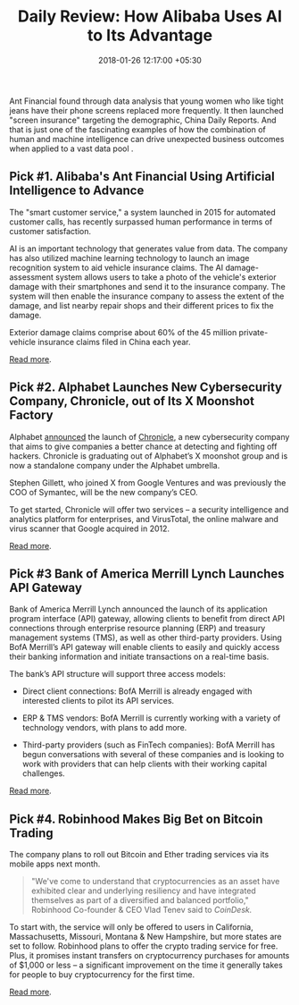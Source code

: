 ﻿---
title: 'Daily Review: How Alibaba Uses AI to Its Advantage'
date: 2018-01-26 12:17:00 +05:30
tags:
- insurance
- bitcoin
- insurtech
- trading
- AI
- artificial intelligence
- machine learning
- open APIs
Image: "/uploads/alibabaai.jpg"
Description: Ant Financial utilizes machine learning technology to launch an image
  recognition system to aid vehicle insurance claims.
Person: Elena Mesropyan
category:
- Enabling Technologies
- Authentication & Security
- Cryptocurrency
- InsurTech
Is Featured: true
---

Ant Financial found through data analysis that young women who like tight jeans have their phone screens replaced more frequently. It then launched "screen insurance" targeting the demographic, China Daily Reports. And that is just one of the fascinating examples of how the combination of human and machine intelligence can drive unexpected business outcomes when applied to a vast data pool .

## Pick #1. Alibaba's Ant Financial Using Artificial Intelligence to Advance

The "smart customer service," a system launched in 2015 for automated customer calls, has recently surpassed human performance in terms of customer satisfaction.

AI is an important technology that generates value from data. The company has also utilized machine learning technology to launch an image recognition system to aid vehicle insurance claims. The AI damage-assessment system allows users to take a photo of the vehicle's exterior damage with their smartphones and send it to the insurance company. The system will then enable the insurance company to assess the extent of the damage, and list nearby repair shops and their different prices to fix the damage.

Exterior damage claims comprise about 60% of the 45 million private-vehicle insurance claims filed in China each year.

[Read more](http://usa.chinadaily.com.cn/a/201801/24/WS5a684639a3106e7dcc13657c.html).

## Pick #2. Alphabet Launches New Cybersecurity Company, Chronicle, out of Its X Moonshot Factory

Alphabet [announced](https://medium.com/chronicle-blog/give-good-the-advantage-75ab2c242e45) the launch of [Chronicle](https://chronicle.security/), a new cybersecurity company that aims to give companies a better chance at detecting and fighting off hackers. Chronicle is graduating out of Alphabet’s X moonshot group and is now a standalone company under the Alphabet umbrella.

Stephen Gillett, who joined X from Google Ventures and was previously the COO of Symantec, will be the new company’s CEO.

To get started, Chronicle will offer two services – a security intelligence and analytics platform for enterprises, and VirusTotal, the online malware and virus scanner that Google acquired in 2012.

[Read more](https://techcrunch.com/2018/01/24/alphabet-launches-new-cybersecurity-company-chronicle-out-of-its-x-moonshot-factory/).

## Pick #3 Bank of America Merrill Lynch Launches API Gateway

Bank of America Merrill Lynch announced the launch of its application program interface (API) gateway, allowing clients to benefit from direct API connections through enterprise resource planning (ERP) and treasury management systems (TMS), as well as other third-party providers. Using BofA Merrill’s API gateway will enable clients to easily and quickly access their banking information and initiate transactions on a real-time basis.

The bank’s API structure will support three access models:

* Direct client connections: BofA Merrill is already engaged with interested clients to pilot its API services.

* ERP & TMS vendors: BofA Merrill is currently working with a variety of technology vendors, with plans to add more.

* Third-party providers (such as FinTech companies): BofA Merrill has begun conversations with several of these companies and is looking to work with providers that can help clients with their working capital challenges.

[Read more](http://newsroom.bankofamerica.com/press-releases/corporate-and-investment-banking-sales-and-trading-treasury-services/bank-america-m-2).

## Pick #4. Robinhood Makes Big Bet on Bitcoin Trading

The company plans to roll out Bitcoin and Ether trading services via its mobile apps next month.

> "We've come to understand that cryptocurrencies as an asset have exhibited clear and underlying resiliency and have integrated themselves as part of a diversified and balanced portfolio," Robinhood Co-founder & CEO Vlad Tenev said to *CoinDesk.*

To start with, the service will only be offered to users in California, Massachusetts, Missouri, Montana & New Hampshire, but more states are set to follow. Robinhood plans to offer the crypto trading service for free. Plus, it promises instant transfers on cryptocurrency purchases for amounts of $1,000 or less – a significant improvement on the time it generally takes for people to buy cryptocurrency for the first time.

[Read more](https://www.coindesk.com/micro-finance-giant-robinhood-makes-big-bet-on-bitcoin-trading/).